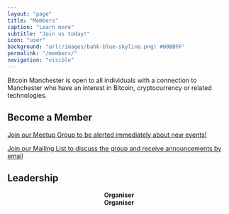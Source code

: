 ```yaml
---
layout: "page"
title: "Members"
caption: "Learn more"
subtitle: "Join us today!"
icon: "user"
background: "url(/images/bahk-blue-skyline.png) #00BBFF"
permalink: "/members/"
navigation: "visible"
---
```


Bitcoin Manchester is open to all individuals with a connection to Manchester who have an interest in Bitcoin, cryptocurrency or related technologies.

## Become a Member

[Join our Meetup Group to be alerted immediately about new events!](http://www.meetup.com/Bitcoin-Manchester/)

[Join our Mailing List to discuss the group and receive announcements by email](https://groups.google.com/d/forum/bitcoin-manchester)

## Leadership

<div class="leaders">
<div class="col-33 larry" style="text-align: center;">
<b>Organiser</b>
<div data-passname="ashmoran" data-style="embedded" data-height="fixed"></div>
</div>

<div class="col-33 leo" style="text-align: center;">
<b>Organiser</b>
<div data-passname="maxsan" data-style="embedded" data-height="fixed"></div>
</div>
